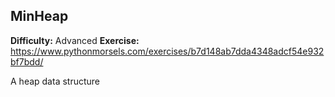 ## MinHeap
**Difficulty:** Advanced
**Exercise:** https://www.pythonmorsels.com/exercises/b7d148ab7dda4348adcf54e932bf7bdd/

A heap data structure
    